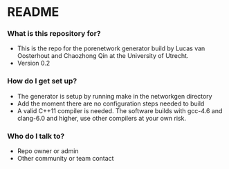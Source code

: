 # README #

### What is this repository for? ###

* This is the repo for the porenetwork generator build by Lucas van Oosterhout and Chaozhong Qin at the University of Utrecht.
* Version 0.2

### How do I get set up? ###

* The generator is setup by running make in the networkgen directory
* Add the moment there are no configuration steps needed to build
* A valid C++11 compiler is needed. The software builds with gcc-4.6 and clang-6.0 and higher, use other compilers at your own risk.

### Who do I talk to? ###

* Repo owner or admin
* Other community or team contact